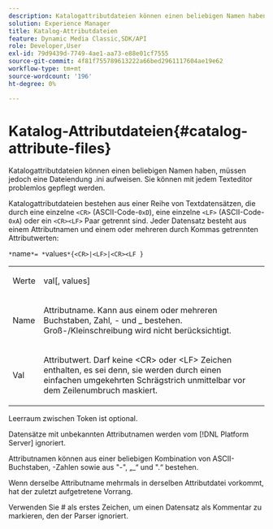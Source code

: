 ```yaml
---
description: Katalogattributdateien können einen beliebigen Namen haben, müssen jedoch eine Dateiendung .ini aufweisen. Sie können mit jedem Texteditor problemlos gepflegt werden.
solution: Experience Manager
title: Katalog-Attributdateien
feature: Dynamic Media Classic,SDK/API
role: Developer,User
exl-id: 79d9439d-7749-4ae1-aa73-e88e01cf7555
source-git-commit: 4f81f755789613222a66bed2961117604ae19e62
workflow-type: tm+mt
source-wordcount: '196'
ht-degree: 0%

---
```


# Katalog-Attributdateien{#catalog-attribute-files}

Katalogattributdateien können einen beliebigen Namen haben, müssen jedoch eine Dateiendung .ini aufweisen. Sie können mit jedem Texteditor problemlos gepflegt werden.

Katalogattributdateien bestehen aus einer Reihe von Textdatensätzen, die durch eine einzelne `<CR>` (ASCII-Code-`0xD`), eine einzelne `<LF>` (ASCII-Code-`0xA`) oder ein `<CR><LF>` Paar getrennt sind. Jeder Datensatz besteht aus einem Attributnamen und einem oder mehreren durch Kommas getrennten Attributwerten:

`*`name`*= *`values`*{<CR>|<LF>|<CR><LF }`

<table id="simpletable_0F879121670046AE9414298725961303"> 
 <tr class="strow"> 
  <td class="stentry"> <p><span class="varname"> Werte</span> </p> </td> 
  <td class="stentry"> <p><span class="codeph"> <span class="varname"> val</span>[,<span class="varname"> values</span>]</span> </p> </td> 
 </tr> 
 <tr class="strow"> 
  <td class="stentry"> <p><span class="varname"> Name</span> </p> </td> 
  <td class="stentry"> <p>Attributname. Kann aus einem oder mehreren Buchstaben, Zahl, - und _ bestehen. Groß-/Kleinschreibung wird nicht berücksichtigt. </p></td> 
 </tr> 
 <tr class="strow"> 
  <td class="stentry"> <p><span class="varname"> Val</span> </p></td> 
  <td class="stentry"> <p>Attributwert. Darf keine <span class="codeph"> &lt;CR&gt;</span> oder <span class="codeph"> &lt;LF&gt;</span> Zeichen enthalten, es sei denn, sie werden durch einen einfachen umgekehrten Schrägstrich unmittelbar vor dem Zeilenumbruch maskiert. </p></td> 
 </tr> 
</table>

Leerraum zwischen Token ist optional.

Datensätze mit unbekannten Attributnamen werden vom [!DNL Platform Server] ignoriert.

Attributnamen können aus einer beliebigen Kombination von ASCII-Buchstaben, -Zahlen sowie aus &quot;-&quot;, „_“ und &quot;.“ bestehen.

Wenn derselbe Attributname mehrmals in derselben Attributdatei vorkommt, hat der zuletzt aufgetretene Vorrang.

Verwenden Sie # als erstes Zeichen, um einen Datensatz als Kommentar zu markieren, den der Parser ignoriert.
